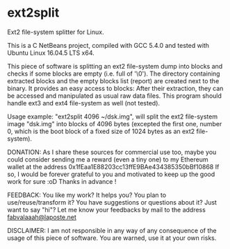 # ext2split
Ext2 file-system splitter for Linux.

This is a C NetBeans project, compiled with GCC 5.4.0 and tested with Ubuntu
Linux 16.04.5 LTS x64.

This piece of software is splitting an ext2 file-system dump into blocks and
checks if some blocks are empty (i.e. full of '\0'). The directory containing
extracted blocks and the empty blocks list (report) are created next to the
binary. It provides an easy access to blocks: After their extraction, they can
be accessed and manipulated as usual raw data files. This program should handle
ext3 and ext4 file-system as well (not tested).

Usage example: "ext2split 4096 ~/dsk.img", will split the ext2 file-system
image "dsk.img" into blocks of 4096 bytes (excepted the first one, number 0,
which is the boot block of a fixed size of 1024 bytes as an ext2 file-system).

DONATION:
As I share these sources for commercial use too, maybe you could consider
sending me a reward (even a tiny one) to my Ethereum wallet at the address
0x1fEaa1E88203cc13ffE9BAe434385350bBf10868
If so, I would be forever grateful to you and motivated to keep up the good work
for sure :oD Thanks in advance !

FEEDBACK:
You like my work? It helps you? You plan to use/reuse/transform it? You have
suggestions or questions about it? Just want to say "hi"? Let me know your
feedbacks by mail to the address fabvalaaah@laposte.net

DISCLAIMER:
I am not responsible in any way of any consequence of the usage of this piece of
software. You are warned, use it at your own risks.